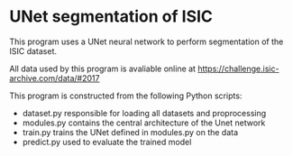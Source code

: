 # UNet segmentation of ISIC
This program uses a UNet neural network to perform segmentation of the ISIC dataset. 

All data used by this program is avaliable online at https://challenge.isic-archive.com/data/#2017

This program is constructed from the following Python scripts:
* dataset.py responsible for loading all datasets and proprocessing
* modules.py contains the central architecture of the Unet network
* train.py trains the UNet defined in modules.py on the data
* predict.py used to evaluate the trained model